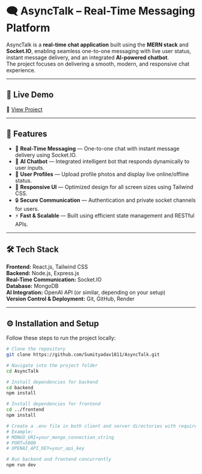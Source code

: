 # 🗨️ AsyncTalk – Real-Time Messaging Platform

AsyncTalk is a **real-time chat application** built using the **MERN stack** and **Socket.IO**, enabling seamless one-to-one messaging with live user status, instant message delivery, and an integrated **AI-powered chatbot**.  
The project focuses on delivering a smooth, modern, and responsive chat experience.

---

## 🚀 Live Demo
🔗 [View Project](https://asynctalk.onrender.com/)

---

## 🧩 Features

- 💬 **Real-Time Messaging** — One-to-one chat with instant message delivery using Socket.IO.  
- 🧠 **AI Chatbot** — Integrated intelligent bot that responds dynamically to user inputs.  
- 👤 **User Profiles** — Upload profile photos and display live online/offline status.  
- 📱 **Responsive UI** — Optimized design for all screen sizes using Tailwind CSS.  
- 🔒 **Secure Communication** — Authentication and private socket channels for users.  
- ⚡ **Fast & Scalable** — Built using efficient state management and RESTful APIs.

---

## 🛠️ Tech Stack

**Frontend:** React.js, Tailwind CSS  
**Backend:** Node.js, Express.js  
**Real-Time Communication:** Socket.IO  
**Database:** MongoDB  
**AI Integration:** OpenAI API (or similar, depending on your setup)  
**Version Control & Deployment:** Git, GitHub, Render

---

## ⚙️ Installation and Setup

Follow these steps to run the project locally:

```bash
# Clone the repository
git clone https://github.com/Sumityadav1811/AsyncTalk.git

# Navigate into the project folder
cd AsyncTalk

# Install dependencies for backend
cd backend
npm install

# Install dependencies for frontend
cd ../frontend
npm install

# Create a .env file in both client and server directories with required variables
# Example:
# MONGO_URI=your_mongo_connection_string
# PORT=5000
# OPENAI_API_KEY=your_api_key

# Run backend and frontend concurrently
npm run dev

